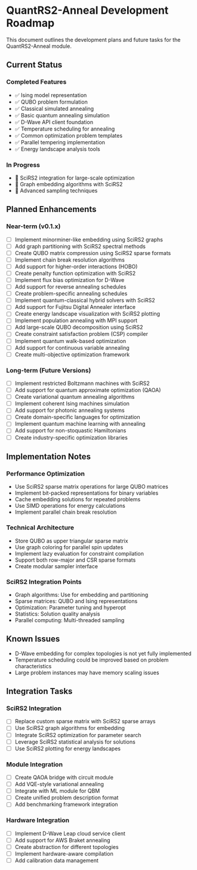 # QuantRS2-Anneal Development Roadmap

This document outlines the development plans and future tasks for the QuantRS2-Anneal module.

## Current Status

### Completed Features

- ✅ Ising model representation
- ✅ QUBO problem formulation
- ✅ Classical simulated annealing 
- ✅ Basic quantum annealing simulation
- ✅ D-Wave API client foundation
- ✅ Temperature scheduling for annealing
- ✅ Common optimization problem templates
- ✅ Parallel tempering implementation
- ✅ Energy landscape analysis tools

### In Progress

- 🔄 SciRS2 integration for large-scale optimization
- 🔄 Graph embedding algorithms with SciRS2
- 🔄 Advanced sampling techniques

## Planned Enhancements

### Near-term (v0.1.x)

- [ ] Implement minorminer-like embedding using SciRS2 graphs
- [ ] Add graph partitioning with SciRS2 spectral methods
- [ ] Create QUBO matrix compression using SciRS2 sparse formats
- [ ] Implement chain break resolution algorithms
- [ ] Add support for higher-order interactions (HOBO)
- [ ] Create penalty function optimization with SciRS2
- [ ] Implement flux bias optimization for D-Wave
- [ ] Add support for reverse annealing schedules
- [ ] Create problem-specific annealing schedules
- [ ] Implement quantum-classical hybrid solvers with SciRS2
- [ ] Add support for Fujitsu Digital Annealer interface
- [ ] Create energy landscape visualization with SciRS2 plotting
- [ ] Implement population annealing with MPI support
- [ ] Add large-scale QUBO decomposition using SciRS2
- [ ] Create constraint satisfaction problem (CSP) compiler
- [ ] Implement quantum walk-based optimization
- [ ] Add support for continuous variable annealing
- [ ] Create multi-objective optimization framework

### Long-term (Future Versions)

- [ ] Implement restricted Boltzmann machines with SciRS2
- [ ] Add support for quantum approximate optimization (QAOA)
- [ ] Create variational quantum annealing algorithms
- [ ] Implement coherent Ising machines simulation
- [ ] Add support for photonic annealing systems
- [ ] Create domain-specific languages for optimization
- [ ] Implement quantum machine learning with annealing
- [ ] Add support for non-stoquastic Hamiltonians
- [ ] Create industry-specific optimization libraries

## Implementation Notes

### Performance Optimization
- Use SciRS2 sparse matrix operations for large QUBO matrices
- Implement bit-packed representations for binary variables
- Cache embedding solutions for repeated problems
- Use SIMD operations for energy calculations
- Implement parallel chain break resolution

### Technical Architecture
- Store QUBO as upper triangular sparse matrix
- Use graph coloring for parallel spin updates
- Implement lazy evaluation for constraint compilation
- Support both row-major and CSR sparse formats
- Create modular sampler interface

### SciRS2 Integration Points
- Graph algorithms: Use for embedding and partitioning
- Sparse matrices: QUBO and Ising representations
- Optimization: Parameter tuning and hyperopt
- Statistics: Solution quality analysis
- Parallel computing: Multi-threaded sampling

## Known Issues

- D-Wave embedding for complex topologies is not yet fully implemented
- Temperature scheduling could be improved based on problem characteristics
- Large problem instances may have memory scaling issues

## Integration Tasks

### SciRS2 Integration
- [ ] Replace custom sparse matrix with SciRS2 sparse arrays
- [ ] Use SciRS2 graph algorithms for embedding
- [ ] Integrate SciRS2 optimization for parameter search
- [ ] Leverage SciRS2 statistical analysis for solutions
- [ ] Use SciRS2 plotting for energy landscapes

### Module Integration
- [ ] Create QAOA bridge with circuit module
- [ ] Add VQE-style variational annealing
- [ ] Integrate with ML module for QBM
- [ ] Create unified problem description format
- [ ] Add benchmarking framework integration

### Hardware Integration
- [ ] Implement D-Wave Leap cloud service client
- [ ] Add support for AWS Braket annealing
- [ ] Create abstraction for different topologies
- [ ] Implement hardware-aware compilation
- [ ] Add calibration data management